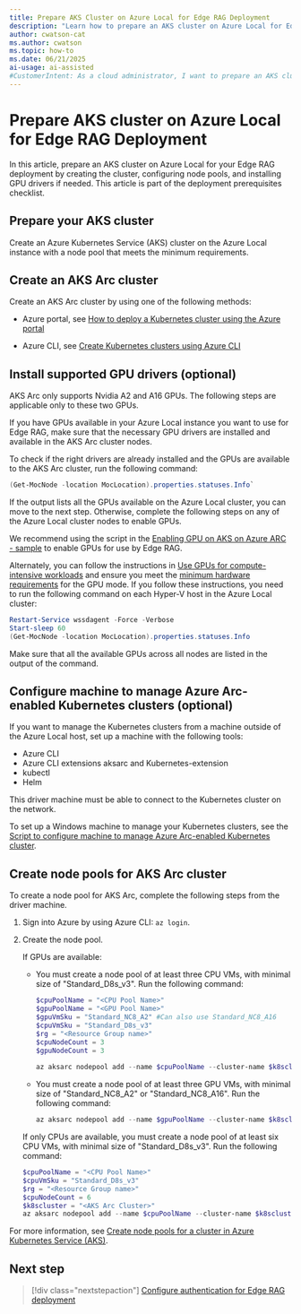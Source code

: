 ```yaml
---
title: Prepare AKS Cluster on Azure Local for Edge RAG Deployment
description: "Learn how to prepare an AKS cluster on Azure Local for Edge RAG deployment, including node pool setup and GPU driver installation."
author: cwatson-cat
ms.author: cwatson
ms.topic: how-to
ms.date: 06/21/2025
ai-usage: ai-assisted
#CustomerIntent: As a cloud administrator, I want to prepare an AKS cluster on Azure Local for Edge RAG deployment so that my environment meets the requirements for running the Edge RAG workload.
---
```


# Prepare AKS cluster on Azure Local for Edge RAG Deployment

In this article, prepare an AKS cluster on Azure Local for your Edge RAG deployment by creating the cluster, configuring node pools, and installing GPU drivers if needed. This article is part of the deployment prerequisites checklist.

## Prepare your AKS cluster

Create an Azure Kubernetes Service (AKS) cluster on the Azure Local instance with a node pool that meets the minimum requirements.

## Create an AKS Arc cluster

Create an AKS Arc cluster by using one of the following methods:

- Azure portal, see [How to deploy a Kubernetes cluster using the Azure portal](/azure/aks/hybrid/aks-create-clusters-portal)

- Azure CLI, see [Create Kubernetes clusters using Azure CLI](/azure/aks/hybrid/aks-create-clusters-cli)

## Install supported GPU drivers (optional)

AKS Arc only supports Nvidia A2 and A16 GPUs. The following steps are applicable only to these two GPUs.

If you have GPUs available in your Azure Local instance you want to use for Edge RAG, make sure that the necessary GPU drivers are installed and available in the AKS Arc cluster nodes.

To check if the right drivers are already installed and the GPUs are available to the AKS Arc cluster, run the following command:

```powershell
(Get-MocNode -location MocLocation).properties.statuses.Info`
```

If the output lists all the GPUs available on the Azure Local cluster, you can move to the next step. Otherwise, complete the following steps on any of the Azure Local cluster nodes to enable GPUs.

We recommend using the script in the [Enabling GPU on AKS on Azure ARC - sample](enable-gpu-aks.md) to enable GPUs for use by Edge RAG.

Alternately, you can follow the instructions in [Use GPUs for compute-intensive workloads](/azure/aks/hybrid/deploy-gpu-node-pool) and ensure you meet the [minimum hardware requirements](requirements.md#minimum-hardware-requirements) for the GPU mode. If you follow these instructions, you need to run the following command on each Hyper-V host in the Azure Local cluster:

```powershell
Restart-Service wssdagent -Force -Verbose 
Start-sleep 60
(Get-MocNode -location MocLocation).properties.statuses.Info
```

Make sure that all the available GPUs across all nodes are listed in the output of the command.

## Configure machine to manage Azure Arc-enabled Kubernetes clusters (optional)

If you want to manage the Kubernetes clusters from a machine outside of the Azure Local host, set up a machine with the following tools:

- Azure CLI
- Azure CLI extensions aksarc and Kubernetes-extension
- kubectl
- Helm

This driver machine must be able to connect to the Kubernetes cluster on the network.

To set up a Windows machine to manage your Kubernetes clusters, see the [Script to configure machine to manage Azure Arc-enabled Kubernetes cluster](configure-driver-machine.md).

## Create node pools for AKS Arc cluster

To create a node pool for AKS Arc, complete the following steps from the driver machine. 

1. Sign into Azure by using Azure CLI: `az login`.
1. Create the node pool.

   If GPUs are available:

   - You must create a node pool of at least three CPU VMs, with minimal size of "Standard_D8s_v3". Run the following command:
   
    	```powershell
    	$cpuPoolName = "<CPU Pool Name>"
    	$gpuPoolName = "<GPU Pool Name>"
    	$gpuVmSku = "Standard_NC8_A2" #Can also use Standard_NC8_A16
    	$cpuVmSku = "Standard_D8s_v3"
    	$rg = "<Resource Group name>"
    	$cpuNodeCount = 3
    	$gpuNodeCount = 3
    			
    	az aksarc nodepool add --name $cpuPoolName --cluster-name $k8scluster -g $rg --node-count $cpuNodeCount --node-vm-size $cpuVmSku
    	```
   
   - You must create a node pool of at least three GPU VMs, with minimal size of "Standard_NC8_A2" or "Standard_NC8_A16". Run the following command:
   
    	```powershell
    	az aksarc nodepool add --name $gpuPoolName --cluster-name $k8scluster -g $rg --node-count $gpuNodeCount  --node-vm-size $gpuVmSku
    	```
   
   If only CPUs are available, you must create a node pool of at least six CPU VMs, with minimal size of "Standard_D8s_v3". Run the following command:
   
    ```powershell
    $cpuPoolName = "<CPU Pool Name>"
    $cpuVmSku = "Standard_D8s_v3"
    $rg = "<Resource Group name>"
    $cpuNodeCount = 6
    $k8scluster = "<AKS Arc Cluster>"
    az aksarc nodepool add --name $cpuPoolName --cluster-name $k8scluster -g $rg --node-count $cpuNodeCount --node-vm-size $cpuVmSku
    ```

For more information, see [Create node pools for a cluster in Azure Kubernetes Service (AKS)](/azure/aks/create-node-pools).

## Next step

> [!div class="nextstepaction"]
> [Configure authentication for Edge RAG deployment](prepare-authentication.md)
